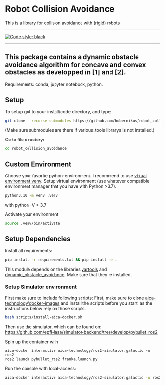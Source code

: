 # Robot Collision Avoidance
This is a library for collision avoidance with (rigid) robots

---
[![Code style: black](https://img.shields.io/badge/code%20style-black-000000.svg)](https://github.com/ambv/black)

---
This package contains a dynamic obstacle avoidance algorithm for concave and convex obstacles as developped in [1] and [2].
---
Requirements: conda, jupyter notebook, python.

## Setup
To setup got to your install/code directory, and type:
```sh
git clone --recurse-submodules https://github.com/hubernikus/robot_collision_avoidance
```
(Make sure submodules are there if various_tools librarys is not installed.)

Go to file directory:
```sh
cd robot_collision_avoidance
``` 

## Custom Environment
Choose your favorite python-environment. I recommend to use [virtual environment venv](https://docs.python.org/3/library/venv.html).
Setup virtual environment (use whatever compatible environment manager that you have with Python >3.7).

``` bash
python3.10 -m venv .venv
```
with python -V > 3.7

Activate your environment
``` sh
source .venv/bin/activate
```

## Setup Dependencies
Install all requirements:
``` bash
pip install -r requirements.txt && pip install -e .
```

This module depends on the libraries [vartools](https://github.com/epfl-lasa/dynamic_obstacle_avoidance.git) and [dynamic_obstacle_avoidance](https://github.com/epfl-lasa/dynamic_obstacle_avoidance). Make sure that they re installed.

### Setup Simulator environment 
First make sure to include following scripts:
First, make sure to clone [aica-technology/docker-images](https://github.com/aica-technology/docker-images) and install the scripts before you start, as the instructions below rely on those scripts.
``` bash
bash scripts/install-aica-docker.sh
```

Then use the simulator, which can be found on:  
https://github.com/epfl-lasa/simulator-backend/tree/develop/pybullet_ros2


Spin up the container with

```console
aica-docker interactive aica-technology/ros2-simulator:galactic -u ros2
ros2 launch pybullet_ros2 franka.launch.py
```

Run the console with local-access:
``` bash
aica-docker interactive aica-technology/ros2-simulator:galactic -u ros2 --net host --no-hostname --ros-domain-id 0
```


